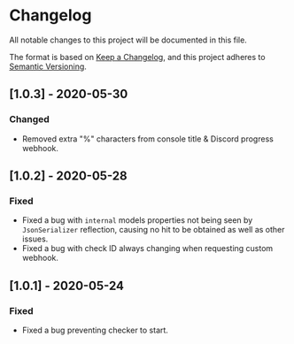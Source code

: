 # Changelog

All notable changes to this project will be documented in this file.

The format is based on [Keep a Changelog](https://keepachangelog.com/en/1.0.0/),
and this project adheres to [Semantic Versioning](https://semver.org/spec/v2.0.0.html).

## [1.0.3] - 2020-05-30

### Changed

- Removed extra "%" characters from console title & Discord progress webhook.

## [1.0.2] - 2020-05-28

### Fixed

- Fixed a bug with `internal` models properties not being seen by `JsonSerializer` reflection, causing no hit to be obtained as well as other issues.
- Fixed a bug with check ID always changing when requesting custom webhook.

## [1.0.1] - 2020-05-24

### Fixed

- Fixed a bug preventing checker to start.